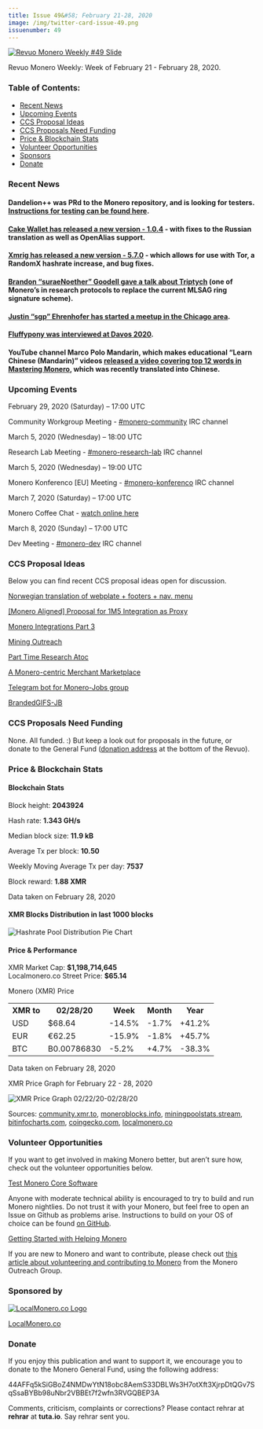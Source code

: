 ```yaml
---
title: Issue 49&#58; February 21-28, 2020
image: /img/twitter-card-issue-49.png
issuenumber: 49
---
```

[<img src="/img/img-issue49.png" alt="Revuo Monero Weekly #49 Slide" class="img-lead">](/issue-49.html)

<p class="text-lead">Revuo Monero Weekly: Week of February 21 - February 28, 2020.</p>
<!--more-->

<h3>Table of Contents:</h3>
<ul class="contents">
    <li><a href="#news">Recent News</a></li>
    <li><a href="#events">Upcoming Events</a></li>
    <li><a href="#ideas">CCS Proposal Ideas</a></li>
    <li><a href="#proposals">CCS Proposals Need Funding</a></li>
    <li><a href="#stats">Price & Blockchain Stats</a></li>
    <li><a href="#volunteer">Volunteer Opportunities</a></li>
    <li><a href="#sponsor">Sponsors</a></li>
    <li><a href="#donate">Donate</a></li>
</ul>

<h3 id="news">Recent News</h3>

<div class="newsbyte">
    <h4>Dandelion++ was PRd to the Monero repository, and is looking for testers. <a href="https://www.reddit.com/r/Monero/comments/f9cksh/help_us_test_dandelion_on_testnet_instructions/" target="_blank">Instructions for testing can be found here</a>.
    </h4>
</div>

<div class="newsbyte">
    <h4><a href="https://www.reddit.com/r/Monero/comments/fav5fj/update_cake_wallet_for_android_version_104/" target="_blank">Cake Wallet has released a new version - 1.0.4</a> - with fixes to the Russian translation as well as OpenAlias support.
    </h4>
</div>

<div class="newsbyte">
    <h4><a href="https://github.com/xmrig/xmrig/releases/tag/v5.7.0" target="_blank">Xmrig has released a new version - 5.7.0</a> - which allows for use with Tor, a RandomX hashrate increase, and bug fixes.
    </h4>
</div>

<div class="newsbyte">
    <h4><a href="https://youtu.be/uHKq-n2c0PE" target="_blank">Brandon “suraeNoether” Goodell gave a talk about Triptych</a> (one of Monero’s in research protocols to replace the current MLSAG ring signature scheme).
    </h4>
</div>

<div class="newsbyte">
    <h4><a href="https://www.meetup.com/Monero-Chicago/" target="_blank">Justin “sgp” Ehrenhofer has started a meetup in the Chicago area</a>.
    </h4>
</div>

<div class="newsbyte">
    <h4><a href="https://www.youtube.com/watch?v=wmWN9Kez1YI&t=74s" target="_blank">Fluffypony was interviewed at Davos 2020</a>.
    </h4>
</div>

<div class="newsbyte">
    <h4>YouTube channel Marco Polo Mandarin, which makes educational “Learn Chinese (Mandarin)” videos <a href="https://www.youtube.com/watch?v=9qMKJfWNZKU" target="_blank">released a video covering top 12 words in Mastering Monero</a>, which was recently translated into Chinese.
    </h4>
</div>

<h3 id="events">Upcoming Events</h3>

<div class="event">
    <p class="date" markdown="1">February 29, 2020 (Saturday) – 17:00 UTC</p>
    <p markdown="1">Community Workgroup Meeting - <a href="irc://chat.freenode.net/#monero-community" target="_blank">#monero-community</a> IRC channel</p>
</div>

<div class="event">
    <p class="date" markdown="1">March 5, 2020 (Wednesday) – 18:00 UTC</p>
    <p markdown="1">Research Lab Meeting - <a href="irc://chat.freenode.net/#monero-research-lab" target="_blank">#monero-research-lab</a> IRC channel</p>
</div>

<div class="event">
    <p class="date" markdown="1">March 5, 2020 (Wednesday) – 19:00 UTC</p>
    <p markdown="1">Monero Konferenco [EU] Meeting - <a href="irc://chat.freenode.net/#monero-konferenco" target="_blank">#monero-konferenco</a> IRC channel</p>
</div>

<div class="event">
    <p class="date" markdown="1">March 7, 2020 (Saturday) – 17:00 UTC</p>
    <p>Monero Coffee Chat - <a href="https://www.youtube.com/channel/UCKxLNPJeEjPXOke55i5AIXA" target="_blank">watch online here</a></p>
</div>

<div class="event">
    <p class="date" markdown="1">March 8, 2020 (Sunday) – 17:00 UTC</p>
    <p markdown="1">Dev Meeting - <a href="irc://chat.freenode.net/#monero-dev" target="_blank">#monero-dev</a> IRC channel</p>
</div>

<h3 id="ideas">CCS Proposal Ideas</h3>

<p>Below you can find recent CCS proposal ideas open for discussion.</p>

<div class="proposal">
<p><a href="https://repo.getmonero.org/monero-project/ccs-proposals/-/merge_requests/129" target="_blank">Norwegian translation of webplate + footers + nav. menu</a></p>
</div>

<div class="proposal">
<p><a href="https://repo.getmonero.org/monero-project/ccs-proposals/-/merge_requests/127" target="_blank">[Monero Aligned] Proposal for 1M5 Integration as Proxy</a></p>
</div>

<div class="proposal">
<p><a href="https://repo.getmonero.org/monero-project/ccs-proposals/merge_requests/125" target="_blank">Monero Integrations Part 3</a></p>
</div>

<div class="proposal">
<p><a href="https://repo.getmonero.org/monero-project/ccs-proposals/merge_requests/124" target="_blank">Mining Outreach</a></p>
</div>

<div class="proposal">
<p><a href="https://repo.getmonero.org/monero-project/ccs-proposals/merge_requests/120" target="_blank">Part Time Research Atoc</a></p>
</div>

<div class="proposal">
<p><a href="https://repo.getmonero.org/monero-project/ccs-proposals/merge_requests/117" target="_blank">A Monero-centric Merchant Marketplace</a></p>
</div>

<div class="proposal">
<p><a href="https://repo.getmonero.org/monero-project/ccs-proposals/merge_requests/91" target="_blank">Telegram bot for Monero-Jobs group</a></p>
</div>

<div class="proposal">
<p><a href="https://repo.getmonero.org/monero-project/ccs-proposals/merge_requests/88" target="_blank">BrandedGIFS-JB</a></p>
</div>

<h3 id="proposals">CCS Proposals Need Funding</h3>

None. All funded. :) But keep a look out for proposals in the future, or donate to the General Fund (<a href="#donate">donation address</a> at the bottom of the Revuo).

<h3 id="stats">Price & Blockchain Stats</h3>

<h4 class="stat">Blockchain Stats</h4>

<div class="bcstats">
    <p>Block height: <b>2043924</b></p>
    <p>Hash rate: <b>1.343 GH/s</b></p>
    <p>Median block size: <b>11.9 kB</b></p>
    <p>Average Tx per block: <b>10.50</b></p>
    <p>Weekly Moving Average Tx per day: <b>7537</b></p>
    <p>Block reward: <b>1.88 XMR</b></p>
</div>
<p class="note">Data taken on February 28, 2020</p>

<h4 class="stat">XMR Blocks Distribution in last 1000 blocks</h4>
<p><img src="/img/hashrate-pool-distribution-0228.png" alt="Hashrate Pool Distribution Pie Chart"/></p>

<h4 class="stat">Price & Performance</h4>

<div class="price-intro">XMR Market Cap: <b>$1,198,714,645</b><br>Localmonero.co Street Price: <b>$65.14</b></div>

<p class="table-title">Monero (XMR) Price</p>
<table class="price-table">
  <tr class="row1">
    <th>XMR to</th>
    <th>02/28/20</th>
    <th>Week</th>
    <th>Month</th>
    <th>Year</th>
  </tr>
  <tr>
    <td data-th="XMR to">USD</td>
    <td data-th="02/28/20">$68.64</td>
    <td data-th="Week" class="red">-14.5%</td>
    <td data-th="Month" class="red">-1.7%</td>
    <td data-th="Year" class="green">+41.2%</td>
  </tr>
  <tr class="row3">
    <td data-th="XMR to">EUR</td>
    <td data-th="02/28/20">€62.25</td>
    <td data-th="Week" class="red">-15.9%</td>
    <td data-th="Month" class="red">-1.8%</td>
    <td data-th="Year" class="green">+45.7%</td>
  </tr>
  <tr>
    <td data-th="XMR to">BTC</td>
    <td data-th="02/28/20">B0.00786830</td>
    <td data-th="Week" class="red">-5.2%</td>
    <td data-th="Month" class="green">+4.7%</td>
    <td data-th="Year" class="red">-38.3%</td>
  </tr>
</table>
<p class="note">Data taken on February 28, 2020</p>

<p class="table-title">XMR Price Graph for February 22 - 28, 2020</p>

![XMR Price Graph 02/22/20-02/28/20](/img/weekly-chart-0228.png "XMR Price Graph 02/22/20-02/28/20") 

Sources: <a href="https://community.xmr.to/explorer/mainnet/" target="_blank">community.xmr.to</a>, <a href="https://moneroblocks.info/stats/transaction-stats" target="_blank">moneroblocks.info</a>, <a href="https://miningpoolstats.stream/monero" target="_blank">miningpoolstats.stream</a>, <a href="https://bitinfocharts.com/monero/" target="_blank">bitinfocharts.com</a>, <a href="https://www.coingecko.com/" target="_blank">coingecko.com</a>, <a href="https://localmonero.co/" target="_blank">localmonero.co</a>

<h3 id="volunteer">Volunteer Opportunities</h3>

<p>If you want to get involved in making Monero better, but aren’t sure how, check out the volunteer opportunities below.</p>

<div class="newsbyte">
    <p class="date"><a href="https://github.com/monero-project/monero" target="_blank">Test Monero Core Software</a></p>
    <p>Anyone with moderate technical ability is encouraged to try to build and run Monero nightlies. Do not trust it with your Monero, but feel free to open an Issue on Github as problems arise. Instructions to build on your OS of choice can be found <a href="https://github.com/monero-project/monero#compiling-monero-from-source" target="_blank">on GitHub</a>. </p>
</div>

<div class="newsbyte">
    <p class="date"><a href="https://github.com/monero-project/monero" target="_blank">Getting Started with Helping Monero</a></p>
    <p>If you are new to Monero and want to contribute, please check out <a href="https://www.monerooutreach.org/stories/getting-started-helping-monero.php" target="_blank">this article about volunteering and contributing to Monero</a> from the Monero Outreach Group. </p>
</div>

<h3 id="sponsor">Sponsored by</h3>

<p><a href="https://localmonero.co/" target="_blank"><img src="/img/localmonero-logo.png" alt="LocalMonero.co Logo" class="localmonero"></a></p>

<p class="text-center"><a href="https://localmonero.co/" target="_blank">LocalMonero.co</a></p>

<h3 id="donate">Donate</h3>

<p markdown="1">If you enjoy this publication and want to support it, we encourage you to donate to the Monero General Fund, using the following address:</p>

<p class="address" markdown="1">44AFFq5kSiGBoZ4NMDwYtN18obc8AemS33DBLWs3H7otXft3XjrpDtQGv7SqSsaBYBb98uNbr2VBBEt7f2wfn3RVGQBEP3A</p>

<!--p><a href="monero:44AFFq5kSiGBoZ4NMDwYtN18obc8AemS33DBLWs3H7otXft3XjrpDtQGv7SqSsaBYBb98uNbr2VBBEt7f2wfn3RVGQBEP3A" class="qr"><img src="/img/donate-monero.png"></a></p-->

Comments, criticism, complaints or corrections? Please contact rehrar at **rehrar** at **tuta.io**. Say rehrar sent you.